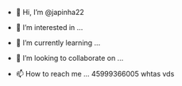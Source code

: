 - 👋 Hi, I’m @japinha22

- 👀 I’m interested in ...
- 🌱 I’m currently learning ...
- 💞️ I’m looking to collaborate on ...

- 📫 How to reach me ... 45999366005 whtas vds
<!---
japinha22/japinha22 is a ✨ special ✨ repository because its `README.md` (this file) appears on your GitHub profile.
You can click the Preview link to take a look at your changes.
--->
